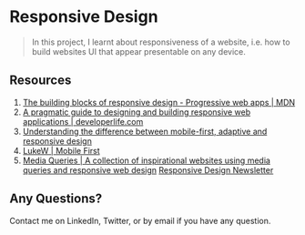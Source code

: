 # Responsive Design

> In this project, I learnt about responsiveness of a website, i.e. how to build
websites UI that appear presentable on any device.

## Resources

1. [The building blocks of responsive design - Progressive web apps | MDN](https://alx-intranet.hbtn.io/rltoken/XtKo-z0RH3J-R6bg9ise8Q)
2. [A pragmatic guide to designing and building responsive web applications | developerlife.com](https://alx-intranet.hbtn.io/rltoken/kYMxBNgzzyb2s7ZkVa5HJA)
3. [Understanding the difference between mobile-first, adaptive and responsive design](https://alx-intranet.hbtn.io/rltoken/qOmBdMSqlrD5pkclgw24oQ)
4. [LukeW | Mobile First](https://alx-intranet.hbtn.io/rltoken/6CYunSvuxKo0aMHTXAMO3w)
5. [Media Queries | A collection of inspirational websites using media queries and responsive web design](https://alx-intranet.hbtn.io/rltoken/gPX33evbEgxMIYLnizrrvg)
[Responsive Design Newsletter](https://alx-intranet.hbtn.io/rltoken/Rib4wqo6wqhLp8WkdE8-gg)

## Any Questions?

Contact me on LinkedIn, Twitter, or by email if you have any question.
